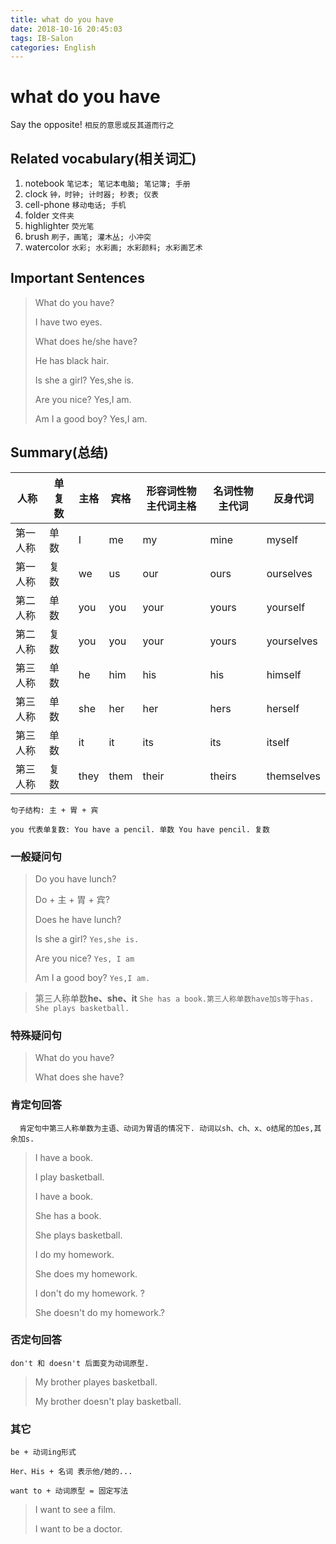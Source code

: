 ```yaml
---
title: what do you have
date: 2018-10-16 20:45:03
tags: IB-Salon
categories: English
---
```



# what do you have

Say the opposite! `相反的意思或反其道而行之`

## Related vocabulary(相关词汇)

1. notebook `笔记本; 笔记本电脑; 笔记簿; 手册`
2. clock `钟，时钟; 计时器; 秒表; 仪表`
3. cell-phone `移动电话; 手机`
4. folder `文件夹`
5. highlighter `荧光笔`
6. brush `刷子，画笔; 灌木丛; 小冲突`
7. watercolor `水彩; 水彩画; 水彩颜料; 水彩画艺术`


## Important Sentences

> What do you have?
> 
> I have two eyes.
> 
> What does he/she have?
> 
> He has black hair.
> 
> Is she a girl? Yes,she is.
> 
> Are you nice? Yes,I am.
> 
> Am I a good boy? Yes,I am.


## Summary(总结)

人称 | 单复数 | 主格 | 宾格| 形容词性物主代词主格 | 名词性物主代词 | 反身代词|
-----|-------|-----|----|-------------------| ------------ |-------|
第一人称 |单数| I | me| my | mine | myself |
第一人称 |复数| we | us| our | ours | ourselves |
第二人称 |单数| you | you| your | yours | yourself |
第二人称 |复数| you | you| your | yours | yourselves |
第三人称 |单数| he | him| his | his | himself |
第三人称 |单数| she | her| her | hers | herself |
第三人称 |单数| it | it| its | its | itself |
第三人称 |复数| they | them | their | theirs | themselves |

`句子结构: 主 + 胃 + 宾`

` you 代表单复数:
  You have a pencil. 单数
  You have pencil. 复数
`

### 一般疑问句

> Do you have lunch?
> 
> Do + 主 + 胃 + 宾?
> 
> Does he have lunch?
> 
> Is she a girl? `Yes,she is.`
>  
> Are you nice? `Yes, I am`
> 
> Am I a good boy? `Yes,I am.`

> 第三人称单数**he、she、it**
> `She has a book.第三人称单数have加s等于has.
> She plays basketball.`


### 特殊疑问句

> What do you have?
> 
> What does she have?

### 肯定句回答

`	肯定句中第三人称单数为主语、动词为胃语的情况下.
	动词以sh、ch、x、o结尾的加es,其余加s.
`

> I have a book.
> 
> I play basketball.
> 
> I have a book.
> 
> She has a book.
> 
> She plays basketball.
> 
> I do my homework.
> 
> She does my homework.
>  
> I don't  do my homework. ?
> 
> She doesn't do my homework.?


### 否定句回答

`don't 和 doesn't 后面变为动词原型.`

> My brother playes basketball.
> 
> My brother doesn't play basketball. 


### 其它

`be + 动词ing形式`

`Her、His + 名词 表示他/她的...`

`want to + 动词原型 = 固定写法`
 
> I want to see a film.
> 
> I want to be a doctor.













